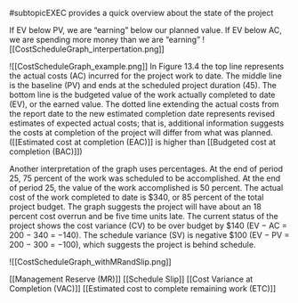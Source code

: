 #subtopicEXEC
provides a quick overview about the state of the project

If EV below PV, we are “earning” below our planned value.
If EV below AC, we are spending more money than we are “earning”
![[CostScheduleGraph_interpertation.png]]


![[CostScheduleGraph_example.png]]
In Figure 13.4 the top line represents the actual costs (AC) incurred for the project work to date. The middle line is the baseline (PV) and ends at the scheduled project duration (45). The bottom line is the budgeted value of the work actually completed to date (EV), or the earned value. The dotted line extending the actual costs from the report date to the new estimated completion date represents revised estimates of expected actual costs; that is, additional information suggests the costs at completion of the project will differ from what was planned. ([[Estimated cost at completion (EAC)]] is higher than [[Budgeted cost at completion (BAC)]])

Another interpretation of the graph uses percentages. At the end of period 25, 75 percent of the work was scheduled to be accomplished. At the end of period 25, the value of the work accomplished is 50 percent. The actual cost of the work completed to date is $340, or 85 percent of the total project budget. The graph suggests the project will have about an 18 percent cost overrun and be five time units late. The current status of the project shows the cost variance (CV) to be over budget by $140 (EV − AC = 200 − 340 = −140). The schedule variance (SV) is negative $100 (EV − PV = 200 − 300 = −100), which suggests the project is behind schedule.


![[CostScheduleGraph_withMRandSlip.png]]

[[Management Reserve (MR)]]
[[Schedule Slip]]
[[Cost Variance at Completion (VAC)]]
[[Estimated cost to complete remaining work (ETC)]]
